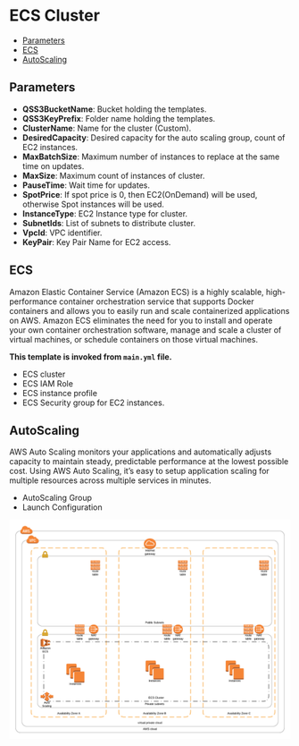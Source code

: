 # ECS Cluster

* [Parameters](#parameters)
* [ECS](#ecs)
* [AutoScaling](#autoscaling)

## Parameters

* **QSS3BucketName**: Bucket holding the templates.
* **QSS3KeyPrefix**: Folder name holding the templates.
* **ClusterName**: Name for the cluster (Custom).
* **DesiredCapacity**: Desired capacity for the auto scaling group, count of EC2 instances.
* **MaxBatchSize**: Maximum number of instances to replace at the same time  on updates.
* **MaxSize**: Maximum count of instances of cluster.
* **PauseTime**: Wait time for updates.
* **SpotPrice**: If spot price is 0, then EC2(OnDemand) will be used, otherwise Spot instances will be used.
* **InstanceType**: EC2 Instance type for cluster.
* **SubnetIds**: List of subnets to distribute cluster.
* **VpcId**: VPC identifier.
* **KeyPair**: Key Pair Name for EC2 access.

## ECS
Amazon Elastic Container Service (Amazon ECS) is a highly scalable, high-performance container orchestration service that supports Docker containers and allows you to easily run and scale containerized applications on AWS. Amazon ECS eliminates the need for you to install and operate your own container orchestration software, manage and scale a cluster of virtual machines, or schedule containers on those virtual machines.

**This template is invoked from `main.yml` file.**

* ECS cluster
* ECS IAM Role
* ECS instance profile
* ECS Security group for EC2 instances.

## AutoScaling
AWS Auto Scaling monitors your applications and automatically adjusts capacity to maintain steady, predictable performance at the lowest possible cost. Using AWS Auto Scaling, it’s easy to setup application scaling for multiple resources across multiple services in minutes.

* AutoScaling Group
* Launch Configuration

![VPC Diagram](../images/clientECS.png)
